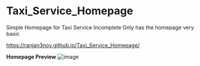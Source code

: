 # Taxi_Service_Homepage
Simple Homepage for Taxi Service
Incomplete Only has the homepage very basic

https://ranjan3nov.github.io/Taxi_Service_Homepage/

**Homepage Preview**
![image](https://github.com/ranjan3nov/Taxi_Service_Homepage/assets/95731961/01b05098-3486-43f1-b0e5-330377d02904)
